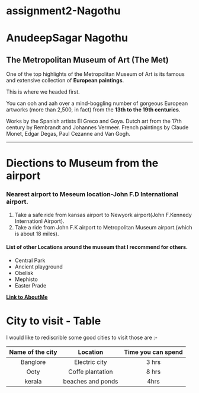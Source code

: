 # assignment2-Nagothu
# AnudeepSagar Nagothu
## The Metropolitan Museum of Art (The Met)
One of the top highlights of the Metropolitan Museum of Art is its famous and extensive collection of **European paintings**.

This is where we headed first.

You can ooh and aah over a mind-boggling number of gorgeous European artworks (more than 2,500, in fact) from the **13th to the 19th centuries**.

Works by the Spanish artists El Greco and Goya. Dutch art from the 17th century by Rembrandt and Johannes Vermeer. French paintings by Claude Monet, Edgar Degas, Paul Cezanne and Van Gogh.


---
# Diections to Museum from the airport
### Nearest airport  to Meseum location-John F.D International airport.
1. Take a safe ride from kansas airport to Newyork airport(John F.Kennedy Internationl Airport).
2.  Take a ride from John F.K airport to Metropolitan Museum airport.(which is about 18 miles).

#### List of other Locations around the museum that I recommend for others.
* Central Park
* Ancient playground
* Obelisk
* Mephisto
* Easter Prade

**[Link to AboutMe](AboutMe.md)**

# City to visit - Table

I would like to rediscrible some good cities  to visit those are :-

|Name of the city|Location|Time you can spend|
|:---:|:---:|:---:|
|Banglore|Electric city| 3 hrs|
|Ooty|Coffe plantation|8 hrs|
kerala|beaches and ponds|4hrs|

